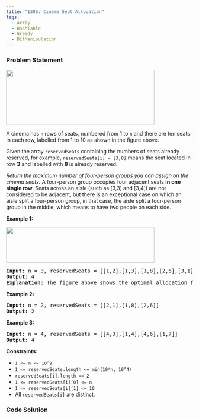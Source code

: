 ```yaml
---
title: "1386: Cinema Seat Allocation"
tags:
  - Array
  - HashTable
  - Greedy
  - BitManipulation
---
```

### Problem Statement

<p><img alt="" src="https://assets.leetcode.com/uploads/2020/02/14/cinema_seats_1.png" style="width: 400px; height: 149px;" /></p>

<p>A cinema has <code>n</code> rows of seats, numbered from 1 to <code>n</code> and there are ten seats in each row, labelled from 1 to 10 as shown in the figure above.</p>

<p>Given the array <code>reservedSeats</code> containing the numbers of seats already reserved, for example, <code>reservedSeats[i] = [3,8]</code> means the seat located in row <strong>3</strong> and labelled with <b>8</b> is already reserved.</p>

<p><em>Return the maximum number of four-person groups you can assign on the cinema seats.</em> A four-person group occupies four adjacent seats <strong>in one single row</strong>. Seats across an aisle (such as [3,3] and [3,4]) are not considered to be adjacent, but there is an exceptional case on which an aisle split a four-person group, in that case, the aisle split a four-person group in the middle, which means to have two people on each side.</p>


<p><strong class="example">Example 1:</strong></p>

<p><img alt="" src="https://assets.leetcode.com/uploads/2020/02/14/cinema_seats_3.png" style="width: 400px; height: 96px;" /></p>

<pre>
<strong>Input:</strong> n = 3, reservedSeats = [[1,2],[1,3],[1,8],[2,6],[3,1],[3,10]]
<strong>Output:</strong> 4
<strong>Explanation:</strong> The figure above shows the optimal allocation for four groups, where seats mark with blue are already reserved and contiguous seats mark with orange are for one group.
</pre>

<p><strong class="example">Example 2:</strong></p>

<pre>
<strong>Input:</strong> n = 2, reservedSeats = [[2,1],[1,8],[2,6]]
<strong>Output:</strong> 2
</pre>

<p><strong class="example">Example 3:</strong></p>

<pre>
<strong>Input:</strong> n = 4, reservedSeats = [[4,3],[1,4],[4,6],[1,7]]
<strong>Output:</strong> 4
</pre>


<p><strong>Constraints:</strong></p>

<ul>
	<li><code>1 &lt;= n &lt;= 10^9</code></li>
	<li><code>1 &lt;= reservedSeats.length &lt;= min(10*n, 10^4)</code></li>
	<li><code>reservedSeats[i].length == 2</code></li>
	<li><code>1 &lt;= reservedSeats[i][0] &lt;= n</code></li>
	<li><code>1 &lt;= reservedSeats[i][1] &lt;= 10</code></li>
	<li>All <code>reservedSeats[i]</code> are distinct.</li>
</ul>


### Code Solution

```python

```
